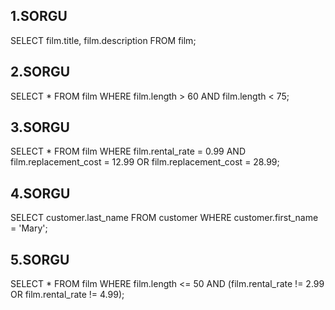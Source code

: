 ## 1.SORGU

SELECT film.title, film.description FROM film;

## 2.SORGU

SELECT * FROM film
WHERE film.length > 60 AND film.length < 75;

## 3.SORGU

SELECT * FROM film
WHERE film.rental_rate = 0.99 AND film.replacement_cost = 12.99 OR film.replacement_cost = 28.99;

## 4.SORGU

SELECT customer.last_name FROM customer
WHERE customer.first_name = 'Mary';

## 5.SORGU

SELECT * FROM film
WHERE film.length <= 50 AND (film.rental_rate != 2.99 OR film.rental_rate != 4.99);